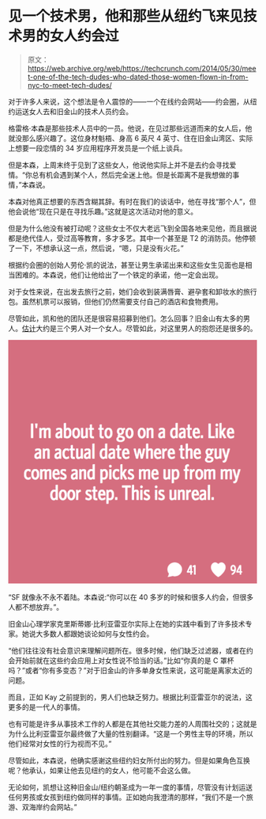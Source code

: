 # 见一个技术男，他和那些从纽约飞来见技术男的女人约会过

> 原文：<https://web.archive.org/web/https://techcrunch.com/2014/05/30/meet-one-of-the-tech-dudes-who-dated-those-women-flown-in-from-nyc-to-meet-tech-dudes/>

对于许多人来说，这个想法是令人震惊的——一个在线约会网站——约会圈，从纽约运送女人去和旧金山的技术人员约会。

格雷格·本森是那些技术人员中的一员。他说，在见过那些远道而来的女人后，他就没那么感兴趣了。这位身材魁梧、身高 6 英尺 4 英寸、住在旧金山湾区、实际上想要一段恋情的 34 岁应用程序开发员是一个纸上谈兵。

但是本森，上周末终于见到了这些女人，他说他实际上并不是去约会寻找爱情。“你总有机会遇到某个人，然后完全迷上他。但是长距离不是我想做的事情，”本森说。

本森对他真正想要的东西含糊其辞。有时在我们的谈话中，他在寻找“那个人”，但他会说他“现在只是在寻找乐趣。”这就是这次活动对他的意义。

但是为什么他没有被打动呢？这些女士不仅大老远飞到全国各地来见他，而且据说都是绝代佳人，受过高等教育，多才多艺。其中一个甚至是 T2 的消防员。他停顿了一下，不想承认这一点，然后说，“嗯，只是没有火花。”

根据约会圈的创始人劳伦·凯的说法，甚至让男生承诺出来和这些女生见面也是相当困难的。本森说，他们让他给出了一个铁定的承诺，他一定会出现。

对于女性来说，在出发去旅行之前，她们会收到装满唇膏、避孕套和卸妆水的旅行包。虽然机票可以报销，但他们仍然需要支付自己的酒店和食物费用。

尽管如此，凯和他的团队还是很容易招募到他们。怎么回事？旧金山有太多的男人。[估计](https://web.archive.org/web/20221127234033/http://www.city-data.com/forum/san-francisco-oakland/220829-whats-girl-guy-ratio-sf.html)大约是三个男人对一个女人。尽管如此，对这里男人的抱怨还是很多的。

![Secret_-_I_m_about_to_go_on_a_date__Like_an_actual_date_where_the_guy_comes_and_picks_me_up_from_my_door_step__This_is_unreal_](img/aff7f2207ced05bdc32dd9a22dcfdd73.png)

“SF 就像永不永不着陆。本森说:“你可以在 40 多岁的时候和很多人约会，但很多人都不想放弃。”。

旧金山心理学家克里斯蒂娜·比利亚雷亚尔实际上在她的实践中看到了许多技术专家。她说大多数人都跟她谈论如何与女性约会。

“他们往往没有社会意识来理解问题所在。很多时候，他们缺乏过滤器，或者在约会开始前就在这些约会应用上对女性说不恰当的话。”比如“你真的是 C 罩杯吗？”或者“你有多变态？”对于旧金山的许多单身女性来说，这可能是离家太近的问题。

而且，正如 Kay 之前提到的，男人们也缺乏努力。根据比利亚雷亚尔的说法，这更多的是一代人的事情。

也有可能是许多从事技术工作的人都是在其他社交能力差的人周围社交的；这就是为什么比利亚雷亚尔最终做了大量的性别翻译。“这是一个男性主导的环境，所以他们经常对女性的行为视而不见。”

尽管如此，本森说，他确实感谢这些纽约妇女所付出的努力。但是如果角色互换呢？他承认，如果让他去见纽约的女人，他可能不会这么做。

无论如何，凯想让这种旧金山/纽约朝圣成为一年一度的事情，尽管没有计划运送任何男孩或女孩到纽约做同样的事情。正如她向我澄清的那样，“我们不是一个旅游、双海岸约会网站。”
